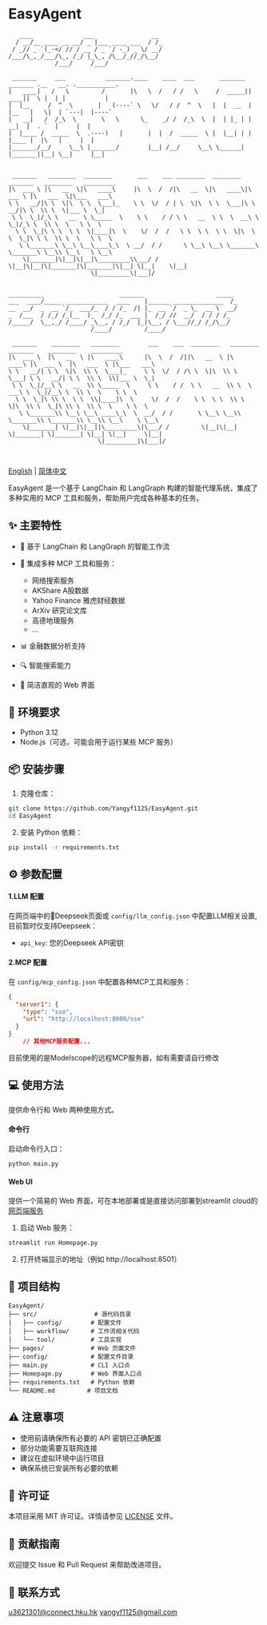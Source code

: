 # EasyAgent
   
```ascii
   ____              ___                __ 
  / __/__ ____ __ __/ _ |___ ____ ___  / /_
 / _// _ `(_-</ // / __ / _ `/ -_) _ \/ __/
/___/\_,_/___/\_, /_/ |_\_, /\__/_//_/\__/ 
             /___/     /___/               
```

```ascii
 _______     ___           _______.____    ____  ___       _______  _______ .__   __. .___________.
|   ____|   /   \         /       |\   \  /   / /   \     /  _____||   ____||  \ |  | |           |
|  |__     /  ^  \       |   (----` \   \/   / /  ^  \   |  |  __  |  |__   |   \|  | `---|  |----`
|   __|   /  /_\  \       \   \      \_    _/ /  /_\  \  |  | |_ | |   __|  |  . `  |     |  |     
|  |____ /  _____  \  .----)   |       |  |  /  _____  \ |  |__| | |  |____ |  |\   |     |  |     
|_______/__/     \__\ |_______/        |__| /__/     \__\ \______| |_______||__| \__|     |__|     
           
```

```ascii
 _______   ________  ________       ___    ___ ________  ________  _______   ________   _________   
|\  ___ \ |\   __  \|\   ____\     |\  \  /  /|\   __  \|\   ____\|\  ___ \ |\   ___  \|\___   ___\ 
\ \   __/|\ \  \|\  \ \  \___|_    \ \  \/  / | \  \|\  \ \  \___|\ \   __/|\ \  \\ \  \|___ \  \_| 
 \ \  \_|/_\ \   __  \ \_____  \    \ \    / / \ \   __  \ \  \  __\ \  \_|/_\ \  \\ \  \   \ \  \  
  \ \  \_|\ \ \  \ \  \|____|\  \    \/  /  /   \ \  \ \  \ \  \|\  \ \  \_|\ \ \  \\ \  \   \ \  \ 
   \ \_______\ \__\ \__\____\_\  \ __/  / /      \ \__\ \__\ \_______\ \_______\ \__\\ \__\   \ \__\
    \|_______|\|__|\|__|\_________\\___/ /        \|__|\|__|\|_______|\|_______|\|__| \|__|    \|__|
                       \|_________\|___|/                                                           
                                                                 
```

```ascii
__________                     _______                    _____ 
___  ____/_____ ____________  ____    |______ ______________  /_
__  __/  _  __ `/_  ___/_  / / /_  /| |_  __ `/  _ \_  __ \  __/
_  /___  / /_/ /_(__  )_  /_/ /_  ___ |  /_/ //  __/  / / / /_  
/_____/  \__,_/ /____/ _\__, / /_/  |_|\__, / \___//_/ /_/\__/  
                       /____/         /____/                    
```

```ascii
 _______    ________   ________        ___    ___  ________   ________   _______    ________    _________   
|\  ___ \  |\   __  \ |\   ____\      |\  \  /  /||\   __  \ |\   ____\ |\  ___ \  |\   ___  \ |\___   ___\ 
\ \   __/| \ \  \|\  \\ \  \___|_     \ \  \/  / /\ \  \|\  \\ \  \___| \ \   __/| \ \  \\ \  \\|___ \  \_| 
 \ \  \_|/__\ \   __  \\ \_____  \     \ \    / /  \ \   __  \\ \  \  ___\ \  \_|/__\ \  \\ \  \    \ \  \  
  \ \  \_|\ \\ \  \ \  \\|____|\  \     \/  /  /    \ \  \ \  \\ \  \|\  \\ \  \_|\ \\ \  \\ \  \    \ \  \ 
   \ \_______\\ \__\ \__\ ____\_\  \  __/  / /       \ \__\ \__\\ \_______\\ \_______\\ \__\\ \__\    \ \__\
    \|_______| \|__|\|__||\_________\|\___/ /         \|__|\|__| \|_______| \|_______| \|__| \|__|     \|__|
                         \|_________|\|___|/                                                                
                                                                                                            
                                                                                                            
```
[English](README.md) | [简体中文](README_ZH.md)

EasyAgent 是一个基于 LangChain 和 LangGraph 构建的智能代理系统，集成了多种实用的 MCP 工具和服务，帮助用户完成各种基本的任务。

## ✨ 主要特性

- 🤖 基于 LangChain 和 LangGraph 的智能工作流
- 🔧 集成多种 MCP 工具和服务：
  - 网络搜索服务
  - AKShare A股数据
  - Yahoo Finance 雅虎财经数据
  - ArXiv 研究论文库
  - 高德地理服务
  - ...

- 📊 金融数据分析支持
- 🔍 智能搜索能力
- 🎨 简洁直观的 Web 界面

## 🚀 环境要求

- Python 3.12
- Node.js（可选，可能会用于运行某些 MCP 服务）

## 📦 安装步骤

1. 克隆仓库：
```bash
git clone https://github.com/Yangyf1125/EasyAgent.git
cd EasyAgent
```

2. 安装 Python 依赖：
```bash
pip install -r requirements.txt
```
## ⚙️ 参数配置

#### 1.LLM 配置
在网页端中的🐋Deepseek页面或 `config/llm_config.json` 中配置LLM相关设置,目前暂时仅支持Deepseek：
  - `api_key`: 您的Deepseek API密钥

#### 2.MCP 配置
在 `config/mcp_config.json` 中配置各种MCP工具和服务：
```json
{
  "server1": {
    "type": "sse",
    "url": "http://localhost:8000/sse"
  }
}
    // 其他MCP服务配置...
```
目前使用的是Modelscope的远程MCP服务器，如有需要请自行修改

## 💻 使用方法
提供命令行和 Web 两种使用方式。
#### 命令行

启动命令行入口：
```bash
python main.py
```



#### Web UI
提供一个简易的 Web 界面，可在本地部署或是直接访问部署到streamlit cloud的[网页端服务](https://easyagentyyf.streamlit.app)

1. 启动 Web 服务：
```bash
streamlit run Homepage.py
```

2. 打开终端显示的地址（例如 http://localhost:8501）


## 📁 项目结构

```
EasyAgent/
├── src/                # 源代码目录
│   ├── config/        # 配置文件
│   ├── workflow/      # 工作流相关代码
│   └── tool/          # 工具实现
├── pages/             # Web 页面文件
├── config/            # 配置文件目录
├── main.py            # CLI 入口点
├── Homepage.py        # Web 界面入口点
├── requirements.txt   # Python 依赖
└── README.md         # 项目文档
```

## ⚠️ 注意事项

- 使用前请确保所有必要的 API 密钥已正确配置
- 部分功能需要互联网连接
- 建议在虚拟环境中运行项目
- 确保系统已安装所有必要的依赖

## 📄 许可证

本项目采用 MIT 许可证。详情请参见 [LICENSE](LICENSE) 文件。

## 🤝 贡献指南

欢迎提交 Issue 和 Pull Request 来帮助改进项目。

## 📧 联系方式

u3621301@connect.hku.hk
yangyf1125@gmail.com


